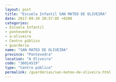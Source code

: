 ```yaml
---
layout: post
title: "Escuela Infantil SAN MATEO DE OLIVEIRA"
date: 2017-09-20 20:57:05 +0200
categories:
- Escuela Infantil
- pontevedra
- a-oliveira
- Centro público
- guarderia
name: "SAN MATEO DE OLIVEIRA"
province: "Pontevedra"
location: "A Oliveira"
code: "36014519"
type: "Centro público"
permalink: /guarderias/san-mateo-de-oliveira.html
---
```


